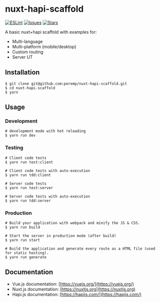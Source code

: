 # nuxt-hapi-scaffold #
[![ESLint](https://img.shields.io/badge/styled_with-eslint-blue.svg?colorB=8080f2)](https://github.com/eslint/eslint)
[![Issues](https://img.shields.io/github/issues/peremp/nuxt-hapi-scaffold.svg)](https://github.com/peremp/nuxt-hapi-scaffold/issues)
[![Stars](https://img.shields.io/github/stars/peremp/nuxt-hapi-scaffold.svg)](https://github.com/peremp/nuxt-hapi-scaffold/stargazers)

A basic nuxt+hapi scaffold with examples for:
- Multi-language
- Multi-platform (mobile/desktop)
- Custom routing
- Server UT

## Installation
```
$ git clone git@github.com:peremp/nuxt-hapi-scaffold.git
$ cd nuxt-hapi-scaffold
$ yarn
```

## Usage

### Development
```
# development mode with hot reloading
$ yarn run dev
```

### Testing
```
# Client code tests
$ yarn run test:client

# Client code tests with auto-execution
$ yarn run tdd:client

# Server code tests
$ yarn run test:server

# Server code tests with auto-execution
$ yarn run tdd:server
```

### Production
```
# Build your application with webpack and minify the JS & CSS.
$ yarn run build

# Start the server in production mode (after build)
$ yarn run start

# Build the application and generate every route as a HTML file (used for static hosting).
$ yarn run generate
```

## Documentation

- Vue.js documentation: [https://vuejs.org/](https://vuejs.org/)
- Nuxt.js documentation: [https://nuxtjs.org](https://nuxtjs.org)
- Hapi.js documentation: [https://hapijs.com/](https://hapijs.com/)
